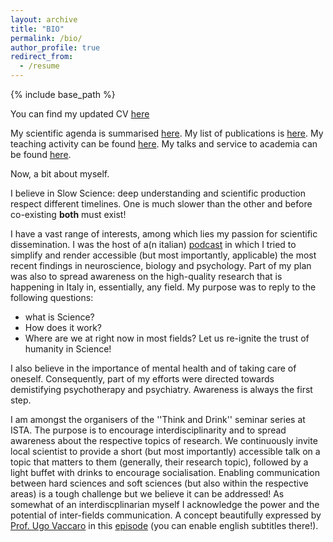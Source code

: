 ```yaml
---
layout: archive
title: "BIO"
permalink: /bio/
author_profile: true
redirect_from:
  - /resume
---
```


{% include base_path %}

You can find my updated CV [here](/files/CV.pdf)

My scientific agenda is summarised [here](/pages/research). 
My list of publications is [here](/pages/publications).
My teaching activity can be found [here](/pages/teaching).
My talks and service to academia can be found [here](/pages/services).

Now, a bit about myself.

I believe in Slow Science: deep understanding and scientific production respect different timelines.
One is much slower than the other and before co-existing **both** must exist!

I have a vast range of interests, among which lies my passion for scientific dissemination.
I was the host of a(n italian) [podcast](https://linktr.ee/ArmoniaPodcast) in which I tried to simplify and render accessible 
(but most importantly, applicable) the most recent findings in neuroscience, biology and psychology.
Part of my plan was also to spread awareness on the high-quality research that is happening in Italy
in, essentially, any field. 
My purpose was to reply to the following questions:
- what is Science?  
- How does it work? 
- Where are we at right now in most fields? 
Let us re-ignite the trust of humanity in Science!

I also believe in the importance of mental health and of taking care of oneself. 
Consequently, part of my efforts were directed towards demistifying psychotherapy and psychiatry. 
Awareness is always the first step.

I am amongst the organisers of the ''Think and Drink'' seminar series at ISTA. The purpose is 
to encourage interdisciplinarity and to spread awareness about the respective topics of research.
We continuously invite local scientist to provide a short (but most importantly) accessible talk
on a topic that matters to them (generally, their research topic), followed by a light buffet 
with drinks to encourage socialisation.
Enabling communication between hard sciences and soft sciences (but also within the respective areas)
is a tough challenge but we believe it can be addressed! 
As somewhat of an interdiscplinarian myself I acknowledge the power and the potential of inter-fields
communication. A concept beautifully expressed by [Prof. Ugo Vaccaro](http://intranet.di.unisa.it/~uv/)
in this [episode](https://www.youtube.com/watch?v=t7ritT7pA10&ab_channel=IlPodcastArmonia) (you can 
enable english subtitles there!).




